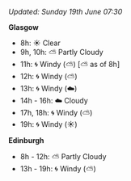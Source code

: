 *Updated: Sunday 19th June 07:30*

**Glasgow**

* 8h: :sunny: Clear
* 9h, 10h: :partly_sunny: Partly Cloudy
* 11h: :cyclone: Windy (:partly_sunny:) [:partly_sunny: as of 8h]
* 12h: :cyclone: Windy (:partly_sunny:)
* 13h: :cyclone: Windy (:cloud:)
* 14h - 16h: :cloud: Cloudy
* 17h, 18h: :cyclone: Windy (:partly_sunny:)
* 19h: :cyclone: Windy (:sunny:)

**Edinburgh**

* 8h - 12h: :partly_sunny: Partly Cloudy
* 13h - 19h: :cyclone: Windy (:partly_sunny:)
